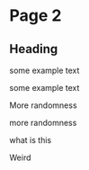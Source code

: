 # Page 2

## Heading

some example text

some example text

More randomness

more randomness

what is this

Weird